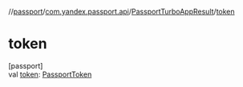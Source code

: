 //[passport](../../../index.md)/[com.yandex.passport.api](../index.md)/[PassportTurboAppResult](index.md)/[token](token.md)

# token

[passport]\
val [token](token.md): [PassportToken](../-passport-token/index.md)
